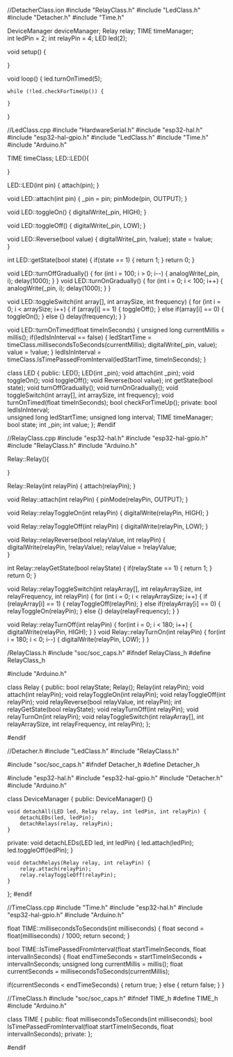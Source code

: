 //DetacherClass.ion
#include "RelayClass.h"
#include "LedClass.h"
#include "Detacher.h"
#include "Time.h"

DeviceManager deviceManager;
Relay relay;
TIME timeManager;  
int ledPin = 2;
int relayPin = 4;
LED led(2);  

void setup() {

}

void loop() {
    led.turnOnTimed(5);

    while (!led.checkForTimeUp()) {
        
    }

}

//LedClass.cpp
#include "HardwareSerial.h"
#include "esp32-hal.h"
#include "esp32-hal-gpio.h"
#include "LedClass.h"
#include "Time.h"
#include "Arduino.h"

TIME timeClass;
LED::LED(){
  
}

LED::LED(int pin)
{
  attach(pin);
}

void LED::attach(int pin) {
  _pin = pin;
  pinMode(pin, OUTPUT);
}


void LED::toggleOn()
{
  digitalWrite(_pin, HIGH);
}

void LED::toggleOff()
{
  digitalWrite(_pin, LOW);
}

void LED::Reverse(bool value)
{
  digitalWrite(_pin, !value);
  state = !value;  
}

int LED::getState(bool state)
{
  if(state == 1)
  {
    return 1;
  }
  return 0;
}

void LED::turnOffGradually()
{
  for (int i = 100; i > 0; i--) {
    analogWrite(_pin, i); 
    delay(1000);
  }
}
void LED::turnOnGradually()
{
  for (int i = 0; i < 100; i++) {
    analogWrite(_pin, i); 
    delay(1000);
  }
}


void LED::toggleSwitch(int array[], int arraySize, int frequency) {
  for (int i = 0; i < arraySize; i++) {
    if (array[i] == 1) 
    {
      toggleOff();
    } 
    else if(array[i] == 0)
    {
      toggleOn();
    }
    else {}
    delay(frequency); 
  }
} 

void LED::turnOnTimed(float timeInSeconds) {
    unsigned long currentMillis = millis();
    if(ledIsInInterval == false)
    {
      ledStartTime = timeClass.millisecondsToSeconds(currentMillis);
      digitalWrite(_pin, value);
      value = !value;
    }
    ledIsInInterval = timeClass.IsTimePassedFromInterval(ledStartTime, timeInSeconds);
}

class LED
{
  public:
    LED();
    LED(int _pin);
    void attach(int _pin);
    void toggleOn();
    void toggleOff();
    void Reverse(bool value);
    int getState(bool state);
    void turnOffGradually();
    void turnOnGradually();
    void toggleSwitch(int array[], int arraySize, int frequency);
    void turnOnTimed(float timeInSeconds);
    bool checkForTimeUp();
  private:
    bool ledIsInInterval;  
    unsigned long ledStartTime;
    unsigned long interval;
    TIME timeManager;
    bool state;
    int _pin;
    int value;
};
#endif 

//RelayClass.cpp
#include "esp32-hal.h"
#include "esp32-hal-gpio.h"
#include "RelayClass.h"
#include "Arduino.h"

Relay::Relay(){
  
}

Relay::Relay(int relayPin)
{
  attach(relayPin);
}

void Relay::attach(int relayPin)
{
  pinMode(relayPin, OUTPUT);
}


void Relay::relayToggleOn(int relayPin)
{
  digitalWrite(relayPin, HIGH);
}

void Relay::relayToggleOff(int relayPin)
{
  digitalWrite(relayPin, LOW);
}

void Relay::relayReverse(bool relayValue, int relayPin)
{
  digitalWrite(relayPin, !relayValue);
  relayValue = !relayValue;  
}

int Relay::relayGetState(bool relayState)
{
  if(relayState == 1)
  {
    return 1;
  }
  return 0;
}

void Relay::relayToggleSwitch(int relayArray[], int relayArraySize, int relayFrequency, int relayPin) 
{
  for (int i = 0; i < relayArraySize; i++) {
    if (relayArray[i] == 1) 
    {
      relayToggleOff(relayPin);
    } 
    else if(relayArray[i] == 0)
    {
      relayToggleOn(relayPin);
    }
    else {}
    delay(relayFrequency); 
  }
}

void Relay::relayTurnOff(int relayPin)
{
  for(int i = 0; i < 180; i++)
  {
    digitalWrite(relayPin, HIGH);
  }
}
void Relay::relayTurnOn(int relayPin)
{
  for(int i = 180; i < 0; i--)
  {
    digitalWrite(relayPin, LOW);
  }
}

/RelayClass.h
#include "soc/soc_caps.h"
#ifndef RelayClass_h
#define RelayClass_h

#include "Arduino.h"

class Relay
{
  public:
    bool relayState;
    Relay();
    Relay(int relayPin);
    void attach(int relayPin);
    void relayToggleOn(int relayPin);
    void relayToggleOff(int relayPin);
    void relayReverse(bool relayValue, int relayPin);
    int relayGetState(bool relayState);
    void relayTurnOff(int relayPin);
    void relayTurnOn(int relayPin);
    void relayToggleSwitch(int relayArray[], int relayArraySize, int relayFrequency, int relayPin);
};

#endif 

//Detacher.h
#include "LedClass.h"
#include "RelayClass.h"

#include "soc/soc_caps.h"
#ifndef Detacher_h
#define Detacher_h

#include "esp32-hal.h"
#include "esp32-hal-gpio.h"
#include "Detacher.h"
#include "Arduino.h"

class DeviceManager {
  public:
    DeviceManager() {}

    void detachAll(LED led, Relay relay, int ledPin, int relayPin) {
        detachLEDs(led, ledPin);
        detachRelays(relay, relayPin);
    }

  private:
    void detachLEDs(LED led, int ledPin) {
        led.attach(ledPin); 
        led.toggleOff(ledPin); 
    }

    void detachRelays(Relay relay, int relayPin) {
        relay.attach(relayPin); 
        relay.relayToggleOff(relayPin); 
    }
};
#endif

//TimeClass.cpp
#include "Time.h"
#include "esp32-hal.h"
#include "esp32-hal-gpio.h"
#include "Arduino.h"

float TIME::millisecondsToSeconds(int milliseconds) {
  float second = float(milliseconds) / 1000;
  return second;
}

bool TIME::IsTimePassedFromInterval(float startTimeInSeconds, float intervalInSeconds) {
  float endTimeSeconds = startTimeInSeconds + intervalInSeconds;
  unsigned long currentMillis = millis();
  float currentSeconds = millisecondsToSeconds(currentMillis);

  if(currentSeconds < endTimeSeconds)
  {
    return true;
  }
  else
  {
    return false;
  }
}

//TimeClass.h
#include "soc/soc_caps.h"
#ifndef TIME_h
#define TIME_h
#include "Arduino.h"

class TIME {
  public:
    float millisecondsToSeconds(int milliseconds);
    bool IsTimePassedFromInterval(float startTimeInSeconds, float intervalInSeconds);
  private:
};

#endif
